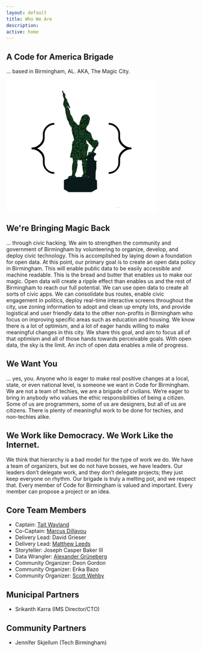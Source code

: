 ```yaml
---
layout: default
title: Who We Are
description:
active: home
---
```


A Code for America Brigade
--------------------------

… based in Birmingham, AL. AKA, The Magic City.

<img class="center" src="/img/codeforbirmingham-vulcan.png" alt="Digital Vulcan">


We're Bringing Magic Back
-------------------------

… through civic hacking. We aim to strengthen the community and government of Birmingham by volunteering to organize, develop, and deploy civic technology. This is accomplished by laying down a foundation for open data. At this point, our primary goal is to create an open data policy in Birmingham. This will enable public data to be easily accessible and machine readable. This is the bread and butter that enables us to make our magic. Open data will create a ripple effect than enables us and the rest of Birmingham to reach our full potential. We can use open data to create all sorts of civic apps. We can consolidate bus routes, enable civic engagement in politics, deploy real-time interactive screens throughout the city, use zoning information to adopt and clean up empty lots, and provide logistical and user friendly data to the other non-profits in Birmingham who focus on improving specific areas such as education and housing. We know there is a lot of optimism, and a lot of eager hands willing to make meaningful changes in this city. We share this goal, and aim to focus all of that optimism and all of those hands towards perceivable goals. With open data, the sky is the limit. An inch of open data enables a mile of progress.


We Want You
-----------

… yes, you. Anyone who is eager to make real positive changes at a local, state, or even national level, is someone we want in Code for Birmingham. We are not a team of techies, we are a brigade of civilians. We’re eager to bring in anybody who values the ethic responsibilities of being a citizen. Some of us are programmers, some of us are designers, but all of us are citizens. There is plenty of meaningful work to be done for techies, and non-techies alike.


We Work like Democracy. We Work Like the Internet.
--------------------------------------------------

We think that hierarchy is a bad model for the type of work we do. We have a team of organizers, but we do not have bosses, we have leaders. Our leaders don’t delegate work, and they don’t delegate projects; they just keep everyone on rhythm. Our brigade is truly a melting pot, and we respect that. Every member of Code for Birmingham is valued and important. Every member can propose a project or an idea.


Core Team Members
-----------------

- Captain: <a href="mailto:tait@codeforbirmingham.org">Tait Wayland</a>
- Co-Captain: <a href="mailto:marcus.dillavou@codeforbirmingham.org">Marcus Dillavou</a>
- Delivery Lead: David Grieser
- Delivery Lead: <a href="mailto:matthew.leeds@codeforbirmingham.org">Matthew Leeds</a>
- Storyteller: Joseph Casper Baker III
- Data Wrangler: <a href="mailto:alexander.grueneberg@codeforbirmingham.org">Alexander Grüneberg</a>
- Community Organizer: Deon Gordon
- Community Organizer: Erika Bazo
- Community Organizer: <a href="mailto:scott.wehby@codeforbirmingham.org">Scott Wehby</a>


Municipal Partners
------------------

- Srikanth Karra (IMS Director/CTO)


Community Partners
------------------

- Jennifer Skjellum (Tech Birmingham)
